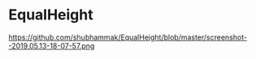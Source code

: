 # EqualHeight
https://github.com/shubhammak/EqualHeight/blob/master/screenshot--2019.05.13-18-07-57.png

